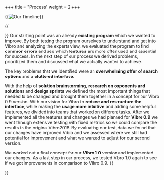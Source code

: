 +++
title = "Process"
weight = 2
+++

{{<image src="timeline30.01.22.png" alt="Our Timeline">}}




{{<section title="Development">}}
Our starting point was an already **existing program** which we wanted to improve. By both testing the program ourselves to understand and get into Vibro and analyzing the experts view, we evaluated the program to find **common errors** and see which **features** are more often used and essential for success. In the next step of our process we derived problems, prioritized them and discussed what we actually wanted to achieve.

The key problems that we identified were an **overwhelming offer of search options** and a **cluttered interface**.

With the help of **solution brainstorming**, **research on opponents and solutions** and **design sprints** we defined the most important things that needed to be changed and brought them together in a concept for our Vibro 0.9 version.
With our vision for Vibro to **reduce and restructure the interface**, while making the **usage more intuitive** and adding some helpful features, we divided into teams that worked on different tasks.
After we implemented all the features and changes we had planned for **Vibro 0.9** we went through extensive testing with fixed metrics so we could compare the results to the original Vibro2018. By evaluating our test, data we found that our changes have improved Vibro and we assessed where we still had potential for improvement and what we wanted to adjust for our second version.

We worked out a final concept for our **Vibro 1.0** version and implemented our changes. As a last step in our process, we tested Vibro 1.0 again to see if we got improvements in comparison to Vibro 0.9.
{{</section>}}

